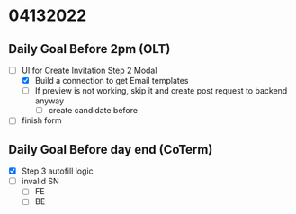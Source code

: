 # 04132022

## Daily Goal Before 2pm (OLT)

- [ ] UI for Create Invitation Step 2 Modal
  - [x] Build a connection to get Email templates
  - [ ] If preview is not working, skip it and create post request to backend anyway
    - [ ] create candidate before

- [ ] finish form

## Daily Goal Before day end (CoTerm)

- [x] Step 3 autofill logic
- [ ] invalid SN
  - [ ] FE
  - [ ] BE
